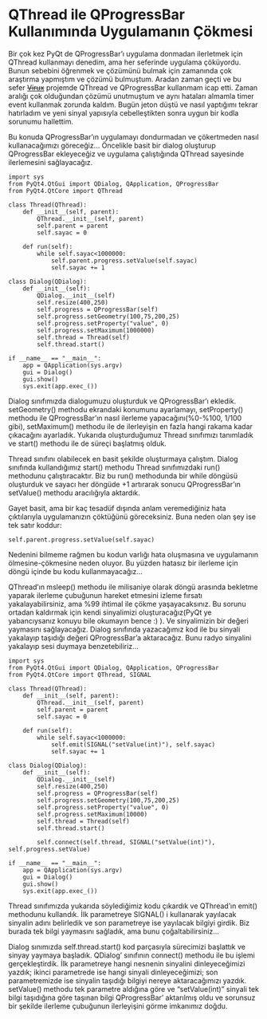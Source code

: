 # QThread ile QProgressBar Kullanımında Uygulamanın Çökmesi

Bir çok kez PyQt de QProgressBar’ı uygulama donmadan ilerletmek için QThread kullanmayı denedim, ama her seferinde uygulama çöküyordu. Bunun sebebini öğrenmek ve çözümünü bulmak için zamanında çok araştırma yapmıştım ve çözümü bulmuştum. Aradan zaman geçti ve bu sefer [~~Virux~~](https://github.com/mthnzbk/Virux) projemde QThread ve QProgressBar kullanmam icap etti. Zaman aralığı çok olduğundan çözümü unutmuştum ve aynı hataları almamla timer event kullanmak zorunda kaldım. Bugün jeton düştü ve nasıl yaptığımı tekrar hatırladım ve yeni sinyal yapısıyla cebelleştikten sonra uygun bir kodla sorunumu hallettim.

Bu konuda QProgressBar’ın uygulamayı dondurmadan ve çökertmeden nasıl kullanacağımızı göreceğiz… Öncelikle basit bir dialog oluşturup QProgressBar ekleyeceğiz ve uygulama çalıştığında QThread sayesinde ilerlemesini sağlayacağız.

```text
import sys
from PyQt4.QtGui import QDialog, QApplication, QProgressBar
from PyQt4.QtCore import QThread

class Thread(QThread):
    def __init__(self, parent):
        QThread.__init__(self, parent)
        self.parent = parent
        self.sayac = 0

    def run(self):
        while self.sayac<1000000:
            self.parent.progress.setValue(self.sayac)
            self.sayac += 1

class Dialog(QDialog):
    def __init__(self):
        QDialog.__init__(self)
        self.resize(400,250)
        self.progress = QProgressBar(self)
        self.progress.setGeometry(100,75,200,25)
        self.progress.setProperty("value", 0)
        self.progress.setMaximum(1000000)
        self.thread = Thread(self)
        self.thread.start()

if __name__ == "__main__":
    app = QApplication(sys.argv)
    gui = Dialog()
    gui.show()
    sys.exit(app.exec_())
```

Dialog sınıfımızda dialogumuzu oluşturduk ve QProgressBar’ı ekledik. setGeometry\(\) methodu ekrandaki konumunu ayarlamayı, setProperty\(\) methodu ile QProgressBar’ın nasıl ilerleme yapacağını\(%0-%100, 1/100 gibi\), setMaximum\(\) methodu ile de ilerleyişin en fazla hangi rakama kadar çıkacağını ayarladık. Yukarıda oluşturduğumuz Thread sınıfımızı tanımladık ve start\(\) methodu ile de süreçi başlatmış olduk.

Thread sınıfını olabilecek en basit şekilde oluşturmaya çalıştım. Dialog sınıfında kullandığımız start\(\) methodu Thread sınıfımızdaki run\(\) methodunu çalıştıracaktır. Biz bu run\(\) methodunda bir while döngüsü oluşturduk ve sayacı her döngüde +1 artırarak sonucu QProgressBar’ın setValue\(\) methodu aracılığıyla aktardık.

Gayet basit, ama bir kaç tesadüf dışında anlam veremediğiniz hata çıktılarıyla uygulamanızın çöktüğünü göreceksiniz. Buna neden olan şey ise tek satır koddur:

```text
self.parent.progress.setValue(self.sayac)
```

Nedenini bilmeme rağmen bu kodun varlığı hata oluşmasına ve uygulamanın ölmesine-çökmesine neden oluyor. Bu yüzden hatasız bir ilerleme için döngü içinde bu kodu kullanmayacağız…

QThread’ın msleep\(\) methodu ile milisaniye olarak döngü arasında bekletme yaparak ilerleme çubuğunun hareket etmesini izleme fırsatı yakalayabilirsiniz, ama %99 ihtimal ile çökme yaşayacaksınız. Bu sorunu ortadan kaldırmak için kendi sinyalimizi oluşturacağız\(PyQt ye yabancıysanız konuyu bile okumayın bence :\) \). Ve sinyalimizin bir değeri yaymasını sağlayacağız. Dialog sınıfında yazacağımız kod ile bu sinyali yakalayıp taşıdığı değeri QProgressBar’a aktaracağız. Bunu radyo sinyalini yakalayıp sesi duymaya benzetebiliriz…

```text
import sys
from PyQt4.QtGui import QDialog, QApplication, QProgressBar
from PyQt4.QtCore import QThread, SIGNAL

class Thread(QThread):
    def __init__(self, parent):
        QThread.__init__(self, parent)
        self.parent = parent
        self.sayac = 0

    def run(self):
        while self.sayac<1000000:
            self.emit(SIGNAL("setValue(int)"), self.sayac)
            self.sayac += 1

class Dialog(QDialog):
    def __init__(self):
        QDialog.__init__(self)
        self.resize(400,250)
        self.progress = QProgressBar(self)
        self.progress.setGeometry(100,75,200,25)
        self.progress.setProperty("value", 0)
        self.progress.setMaximum(10000)
        self.thread = Thread(self)
        self.thread.start()

        self.connect(self.thread, SIGNAL("setValue(int)"), self.progress.setValue)

if __name__ == "__main__":
    app = QApplication(sys.argv)
    gui = Dialog()
    gui.show()
    sys.exit(app.exec_())
```

Thread sınıfımızda yukarıda söylediğimiz kodu çıkardık ve QThread’ın emit\(\) methodunu kullandık. İlk parametreye SIGNAL\(\) i kullanarak yayılacak sinyalin adını belirledik ve son parametreye ise yayılacak bilgiyi girdik. Biz burada tek bilgi yaymasını sağladık, ama bunu çoğaltabilirsiniz…

Dialog sınımızda self.thread.start\(\) kod parçasıyla sürecimizi başlattık ve sinyay yaymaya başladık. QDialog’ sınıfının connect\(\) methodu ile bu işlemi gerçekleştirdik. İlk parametreye hangi nesnenin sinyalini dinleyeceğimizi yazdık; ikinci parametrede ise hangi sinyali dinleyeceğimizi; son parametremizde ise sinyalin taşıdığı bilgiyi nereye aktaracağımızı yazdık. setValue\(\) methodu tek parametre aldığına göre ve “setValue\(int\)” sinyali tek bilgi taşıdığına göre taşınan bilgi QProgressBar’ aktarılmış oldu ve sorunsuz bir şekilde ilerleme çubuğunun ilerleyişini görme imkanımız doğdu.

